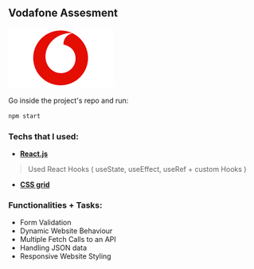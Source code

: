 ## Vodafone Assesment
![](/public/vodafone_icon.jpg)

Go inside the project's repo and run:

```bash
npm start
```

### Techs that I used:
- <a href="https://reactjs.org/" target="_blank">**React.js**</a>
> Used React Hooks ( useState, useEffect, useRef + custom Hooks )
- <a href="https://www.w3schools.com/css/css_grid.asp" target="_blank">**CSS grid**</a>

### Functionalities + Tasks:
- Form Validation
- Dynamic Website Behaviour
- Multiple Fetch Calls to an API
- Handling JSON data
- Responsive Website Styling



